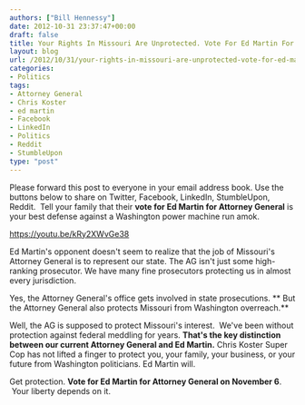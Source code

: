 ```yaml
---
authors: ["Bill Hennessy"]
date: 2012-10-31 23:37:47+00:00
draft: false
title: Your Rights In Missouri Are Unprotected. Vote For Ed Martin For Your Own Security
layout: blog
url: /2012/10/31/your-rights-in-missouri-are-unprotected-vote-for-ed-martin-for-your-own-security/
categories:
- Politics
tags:
- Attorney General
- Chris Koster
- ed martin
- Facebook
- LinkedIn
- Politics
- Reddit
- StumbleUpon
type: "post"
---
```


Please forward this post to everyone in your email address book. Use the buttons below to share on Twitter, Facebook, LinkedIn, StumbleUpon, Reddit.  Tell your family that their **vote for Ed Martin for Attorney General** is your best defense against a Washington power machine run amok.

https://youtu.be/kRy2XWvGe38

Ed Martin's opponent doesn't seem to realize that the job of Missouri's Attorney General is to represent our state. The AG isn't just some high-ranking prosecutor. We have many fine prosecutors protecting us in almost every jurisdiction.

Yes, the Attorney General's office gets involved in state prosecutions. ** But the Attorney General also protects Missouri from Washington overreach.**

Well, the AG is supposed to protect Missouri's interest.  We've been without protection against federal meddling for years. **That's the key distinction between our current Attorney General and Ed Martin.** Chris Koster Super Cop has not lifted a finger to protect you, your family, your business, or your future from Washington politicians. Ed Martin will.

Get protection. **Vote for Ed Martin for Attorney General on November 6**.  Your liberty depends on it.
